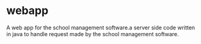 # webapp
A web app for the school management software.a server side code written in java to handle request made by the school management software.
